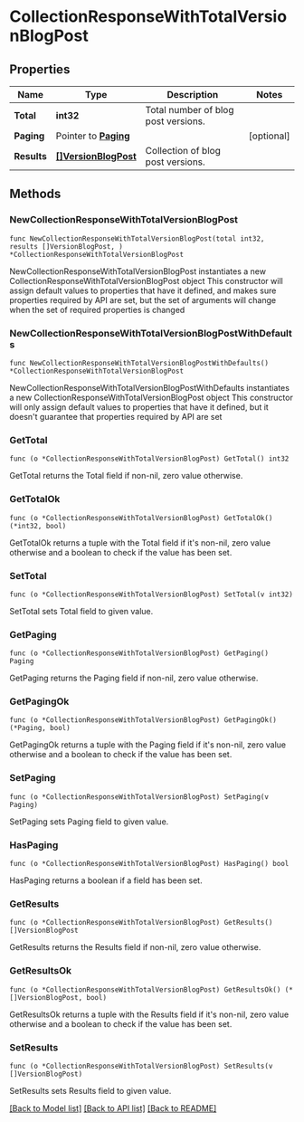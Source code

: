 # CollectionResponseWithTotalVersionBlogPost

## Properties

Name | Type | Description | Notes
------------ | ------------- | ------------- | -------------
**Total** | **int32** | Total number of blog post versions. | 
**Paging** | Pointer to [**Paging**](Paging.md) |  | [optional] 
**Results** | [**[]VersionBlogPost**](VersionBlogPost.md) | Collection of blog post versions. | 

## Methods

### NewCollectionResponseWithTotalVersionBlogPost

`func NewCollectionResponseWithTotalVersionBlogPost(total int32, results []VersionBlogPost, ) *CollectionResponseWithTotalVersionBlogPost`

NewCollectionResponseWithTotalVersionBlogPost instantiates a new CollectionResponseWithTotalVersionBlogPost object
This constructor will assign default values to properties that have it defined,
and makes sure properties required by API are set, but the set of arguments
will change when the set of required properties is changed

### NewCollectionResponseWithTotalVersionBlogPostWithDefaults

`func NewCollectionResponseWithTotalVersionBlogPostWithDefaults() *CollectionResponseWithTotalVersionBlogPost`

NewCollectionResponseWithTotalVersionBlogPostWithDefaults instantiates a new CollectionResponseWithTotalVersionBlogPost object
This constructor will only assign default values to properties that have it defined,
but it doesn't guarantee that properties required by API are set

### GetTotal

`func (o *CollectionResponseWithTotalVersionBlogPost) GetTotal() int32`

GetTotal returns the Total field if non-nil, zero value otherwise.

### GetTotalOk

`func (o *CollectionResponseWithTotalVersionBlogPost) GetTotalOk() (*int32, bool)`

GetTotalOk returns a tuple with the Total field if it's non-nil, zero value otherwise
and a boolean to check if the value has been set.

### SetTotal

`func (o *CollectionResponseWithTotalVersionBlogPost) SetTotal(v int32)`

SetTotal sets Total field to given value.


### GetPaging

`func (o *CollectionResponseWithTotalVersionBlogPost) GetPaging() Paging`

GetPaging returns the Paging field if non-nil, zero value otherwise.

### GetPagingOk

`func (o *CollectionResponseWithTotalVersionBlogPost) GetPagingOk() (*Paging, bool)`

GetPagingOk returns a tuple with the Paging field if it's non-nil, zero value otherwise
and a boolean to check if the value has been set.

### SetPaging

`func (o *CollectionResponseWithTotalVersionBlogPost) SetPaging(v Paging)`

SetPaging sets Paging field to given value.

### HasPaging

`func (o *CollectionResponseWithTotalVersionBlogPost) HasPaging() bool`

HasPaging returns a boolean if a field has been set.

### GetResults

`func (o *CollectionResponseWithTotalVersionBlogPost) GetResults() []VersionBlogPost`

GetResults returns the Results field if non-nil, zero value otherwise.

### GetResultsOk

`func (o *CollectionResponseWithTotalVersionBlogPost) GetResultsOk() (*[]VersionBlogPost, bool)`

GetResultsOk returns a tuple with the Results field if it's non-nil, zero value otherwise
and a boolean to check if the value has been set.

### SetResults

`func (o *CollectionResponseWithTotalVersionBlogPost) SetResults(v []VersionBlogPost)`

SetResults sets Results field to given value.



[[Back to Model list]](../README.md#documentation-for-models) [[Back to API list]](../README.md#documentation-for-api-endpoints) [[Back to README]](../README.md)


